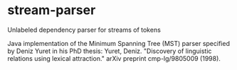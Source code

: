# stream-parser
Unlabeled dependency parser for streams of tokens

Java implementation of the Minimum Spanning Tree (MST) parser specified by Deniz Yuret in his PhD thesis: Yuret, Deniz. "Discovery of linguistic relations using lexical attraction." arXiv preprint cmp-lg/9805009 (1998).

